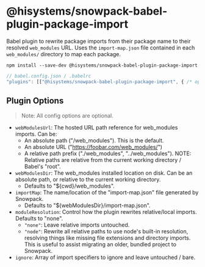 # @hisystems/snowpack-babel-plugin-package-import

Babel plugin to rewrite package imports from their package name to their resolved `web_modules` URL. Uses the `import-map.json` file contained in each `web_modules/` directory to map each package.

```
npm install --save-dev @hisystems/snowpack-babel-plugin-package-import
```

```js
// babel.config.json / .babelrc
"plugins": [["@hisystems/snowpack-babel-plugin-package-import", { /* options */ }]]
```

## Plugin Options

> Note: All config options are optional.

- `webModulesUrl`: The hosted URL path reference for web_modules imports. Can be:
  - An absolute path ("/web_modules"). This is the default.
  - An absolute URL ("https://foobar.com/web_modules/")
  - A relative path prefix ("./web_modules", "../web_modules").
    NOTE: Relative paths are relative from the current working directory / Babel's "root".
- `webModulesDir`: The web_modules installed location on disk. Can be an absolute path, or relative to the current working directory.
  - Defaults to "\${cwd}/web_modules".
- `importMap`: The name/location of the "import-map.json" file generated by Snowpack.
  - Defaults to "\${webModulesDir}/import-map.json".
- `moduleResolution`: Control how the plugin rewrites relative/local imports. Defaults to "none".
  - `"none"`: Leave relative imports untouched.
  - `"node"`: Rewrite all relative paths to use node's built-in resolution, resolving things like missing file extensions and directory imports. This is useful to assist migrating an older, bundled project to Snowpack.
- `ignore`: Array of import specifiers to ignore and leave untouched / bare.
